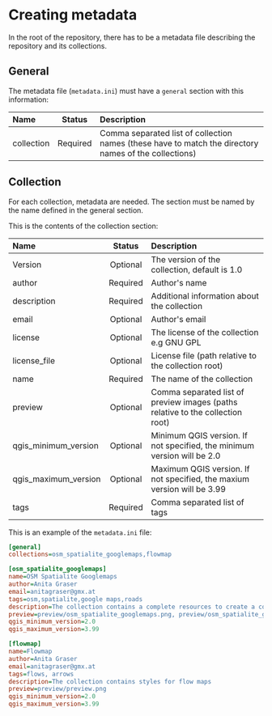 # Creating metadata

In the root of the repository, there has to be a metadata file describing the repository and its collections.

## General

The metadata file (`metadata.ini`) must have a `general` section with this information:

| Name       |  Status  | Description                                                                                           |
| :--------- | :------: | :---------------------------------------------------------------------------------------------------- |
| collection | Required | Comma separated list of collection names (these have to match the directory names of the collections) |

## Collection

For each collection, metadata are needed. The section must be named by the name defined in the general section.

This is the contents of the collection section:

| Name                 |  Status  | Description                                                                    |
| :------------------- | :------: | :----------------------------------------------------------------------------- |
| Version              | Optional | The version of the collection, default is 1.0                                  |
| author               | Required | Author's name                                                                  |
| description          | Required | Additional information about the collection                                    |
| email                | Optional | Author's email                                                                 |
| license              | Optional | The license of the collection e.g GNU GPL                                      |
| license_file         | Optional | License file (path relative to the collection root)                            |
| name                 | Required | The name of the collection                                                     |
| preview              | Optional | Comma separated list of preview images (paths relative to the collection root) |
| qgis_minimum_version | Optional | Minimum QGIS version. If not specified, the minimum version will be 2.0        |
| qgis_maximum_version | Optional | Maximum QGIS version. If not specified, the maxium version will be 3.99        |
| tags                 | Required | Comma separated list of tags                                                   |

This is an example of the `metadata.ini` file:

```ini
[general]
collections=osm_spatialite_googlemaps,flowmap

[osm_spatialite_googlemaps]
name=OSM Spatialite Googlemaps
author=Anita Graser
email=anitagraser@gmx.at
tags=osm,spatialite,google maps,roads
description=The collection contains a complete resources to create a coherent map that looks similar to the old Google Maps style from OSM data in a SpatiaLite database
preview=preview/osm_spatialite_googlemaps.png, preview/osm_spatialite_googlemaps_lines.png
qgis_minimum_version=2.0
qgis_maximum_version=3.99

[flowmap]
name=Flowmap
author=Anita Graser
email=anitagraser@gmx.at
tags=flows, arrows
description=The collection contains styles for flow maps
preview=preview/preview.png
qgis_minimum_version=2.0
qgis_maximum_version=3.99
```
